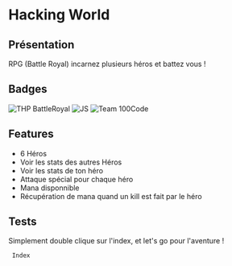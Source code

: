 # Hacking World

## Présentation

RPG (Battle Royal) incarnez plusieurs héros et battez vous !

## Badges

![THP BattleRoyal](https://img.shields.io/badge/THP-BattleRoyal-red)
![JS](https://img.shields.io/badge/-JavaScript-yellow)
![Team 100Code](https://img.shields.io/badge/Team-100Code-brightgreen)

## Features

- 6 Héros
- Voir les stats des autres Héros
- Voir les stats de ton héro
- Attaque spécial pour chaque héro
- Mana disponnible
- Récupération de mana quand un kill est fait par le héro

## Tests

Simplement double clique sur l'index, et let's go pour l'aventure !

` Index`

